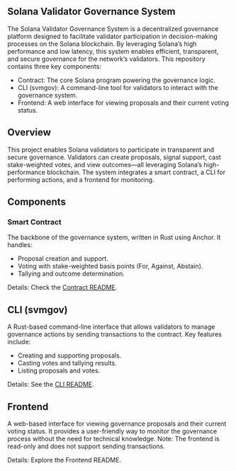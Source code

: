 ## Solana Validator Governance System
The Solana Validator Governance System is a decentralized governance platform designed to facilitate validator participation in decision-making processes on the Solana blockchain. By leveraging Solana’s high performance and low latency, this system enables efficient, transparent, and secure governance for the network’s validators. This repository contains three key components:

 - Contract: The core Solana program powering the governance logic.
 - CLI (svmgov): A command-line tool for validators to interact with the governance system.
 - Frontend: A web interface for viewing proposals and their current voting status.

## Overview
This project enables Solana validators to participate in transparent and secure governance. Validators can create proposals, signal support, cast stake-weighted votes, and view outcomes—all leveraging Solana’s high-performance blockchain. The system integrates a smart contract, a CLI for performing actions, and a frontend for monitoring.

## Components
### Smart Contract
The backbone of the governance system, written in Rust using Anchor. It handles:

 - Proposal creation and support.
 - Voting with stake-weighted basis points (For, Against, Abstain).
 - Tallying and outcome determination.

Details: Check the [Contract README](../main/contract/readme.md).

## CLI (svmgov)
A Rust-based command-line interface that allows validators to manage governance actions by sending transactions to the contract. Key features include:

 - Creating and supporting proposals.
 - Casting votes and tallying results.
 - Listing proposals and votes.

Details: See the [CLI README](../main/svmgov/readme.md).

## Frontend
A web-based interface for viewing governance proposals and their current voting status. It provides a user-friendly way to monitor the governance process without the need for technical knowledge. Note: The frontend is read-only and does not support sending transactions.

Details: Explore the Frontend README.